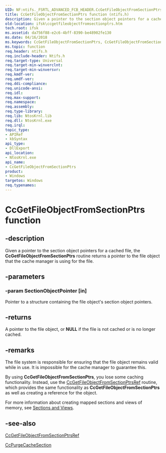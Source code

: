 ```yaml
---
UID: NF:ntifs._FSRTL_ADVANCED_FCB_HEADER.CcGetFileObjectFromSectionPtrs
title: CcGetFileObjectFromSectionPtrs function (ntifs.h)
description: Given a pointer to the section object pointers for a cached file, the CcGetFileObjectFromSectionPtrs routine returns a pointer to the file object that the cache manager is using for the file.
old-location: ifsk\ccgetfileobjectfromsectionptrs.htm
tech.root: ifsk
ms.assetid: da756f88-e2c6-4bff-8390-be48902fe130
ms.date: 04/16/2018
ms.keywords: CcGetFileObjectFromSectionPtrs, CcGetFileObjectFromSectionPtrs routine [Installable File System Drivers], ccref_2e9f9f04-b5e3-47e5-beff-5e4d7181ca9d.xml, ifsk.ccgetfileobjectfromsectionptrs, ntifs/CcGetFileObjectFromSectionPtrs
ms.topic: function
req.header: ntifs.h
req.include-header: Ntifs.h
req.target-type: Universal
req.target-min-winverclnt: 
req.target-min-winversvr: 
req.kmdf-ver: 
req.umdf-ver: 
req.ddi-compliance: 
req.unicode-ansi: 
req.idl: 
req.max-support: 
req.namespace: 
req.assembly: 
req.type-library: 
req.lib: NtosKrnl.lib
req.dll: NtosKrnl.exe
req.irql: 
topic_type:
- APIRef
- kbSyntax
api_type:
- DllExport
api_location:
- NtosKrnl.exe
api_name:
- CcGetFileObjectFromSectionPtrs
product:
- Windows
targetos: Windows
req.typenames: 
---
```


# CcGetFileObjectFromSectionPtrs function


## -description


Given a pointer to the section object pointers for a cached file, the <b>CcGetFileObjectFromSectionPtrs</b> routine returns a pointer to the file object that the cache manager is using for the file.


## -parameters




### -param SectionObjectPointer [in]

Pointer to a structure containing the file object's section object pointers.


## -returns



A pointer to the file object, or <b>NULL</b> if the file is not cached or is no longer cached.




## -remarks



The file system is responsible for ensuring that the file object remains valid while in use. It is impossible for the cache manager to guarantee this. 

By using <b>CcGetFileObjectFromSectionPtrs</b>, you lose some caching functionality. Instead, use the <a href="https://msdn.microsoft.com/library/windows/hardware/ff539113">CcGetFileObjectFromSectionPtrsRef</a> routine, which provides the same functionality as <b>CcGetFileObjectFromSectionPtrs</b> as well as creating a reference for the object.

For more information about creating mapped sections and views of memory, see <a href="https://docs.microsoft.com/windows-hardware/drivers/ddi/content/index">Sections and Views</a>. 




## -see-also




<a href="https://msdn.microsoft.com/library/windows/hardware/ff539113">CcGetFileObjectFromSectionPtrsRef</a>



<a href="https://msdn.microsoft.com/library/windows/hardware/ff539188">CcPurgeCacheSection</a>
 

 

